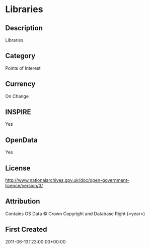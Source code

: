 # Libraries

## Description
Libraries

## Category
Points of Interest

## Currency
On Change

## INSPIRE
Yes

## OpenData
Yes

## License
http://www.nationalarchives.gov.uk/doc/open-government-licence/version/3/

## Attribution
Contains OS Data &copy; Crown Copyright and Database Right (&lt;year&gt;)

## First Created
2011-06-13T23:00:00+00:00


